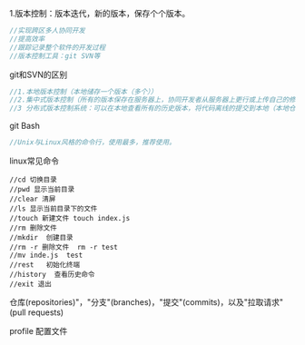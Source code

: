 1.版本控制：版本迭代，新的版本，保存个个版本。

~~~~java
//实现跨区多人协同开发
//提高效率
//跟踪记录整个软件的开发过程
//版本控制工具：git SVN等
~~~~

git和SVN的区别

~~~java
//1.本地版本控制（本地储存一个版本（多个））
//2.集中式版本控制（所有的版本保存在服务器上，协同开发者从服务器上更行或上传自己的修改） 多个人提交代码发生冲突，权衡留那个 本地无历史版本
//3 分布式版本控制系统：可以在本地查看所有的历史版本，将代码离线的提交到本地（本地仓库）
~~~

git Bash

~~~java
//Unix与Linux风格的命令行，使用最多，推荐使用。
~~~

linux常见命令
~~~
//cd 切换目录
//pwd 显示当前目录
//clear 清屏
//ls 显示当前目录下的文件
//touch 新建文件 touch index.js
//rm 删除文件
//mkdir  创建目录
//rm -r 删除文件  rm -r test
//mv inde.js  test
//rest   初始化终端
//history  查看历史命令
//exit 退出
~~~



仓库(repositories)"，"分支"(branches)，"提交"(commits)，以及"拉取请求"(pull requests)

profile  配置文件
